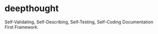 # deepthought
Self-Validating, Self-Describing, Self-Testing, Self-Coding Documentation First Framework.
